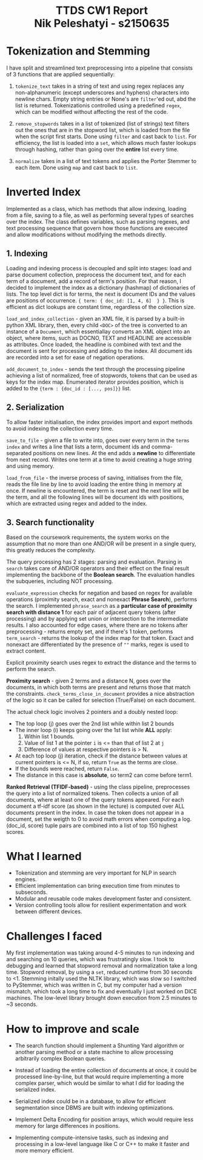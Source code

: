 # <p style="text-align: center">TTDS CW1 Report </br> Nik Peleshatyi - s2150635</p>

# Tokenization and Stemming
I have split and streamlined text preprocessing into a pipeline that consists of 3 functions that are applied sequentially:

1. `tokenize_text` takes in a string of text and using regex replaces any non-alphanumeric (except underscores and hyphens) characters into newline chars. Empty string entries or None's are `filter`'ed out, abd the list is returned. Tokenizationis controlled using a predefined `regex`, which can be modified without affecting the rest of the code.

2. `remove_stopwords` takes in a list of tokenized (list of strings) text filters out the ones that are in the stopword list, which is loaded from the file when the script first starts. Done using `filter` and cast back to `list`. For efficiency, the list is loaded into a `set`, which allows much faster lookups through hashing, rather than going over the **entire** list every time.

3. `normalize` takes in a list of text tokens and applies the Porter Stemmer to each item. Done using `map` and cast back to `list`.

# Inverted Index
Implemented as a class, which has methods that allow indexing, loading from a file, saving to a file, as well as performing several types of searches over the index. The class defines variables, such as parsing regexes, and text processing sequence that govern how those functions are executed and allow modifications without modifying the methods directly.

## 1. Indexing
Loading and indexing process is decoupled and split into stages: load and parse document collection, preprocess the document text, and for each term of a document, add a record of term's position. For that reason, I decided to implement the index as a dictionary (hashmap) of dictionaries of lists. The top level dict is for terms, the next is document IDs and the values are positions of occurrence. `{ term: { doc_id: [1, 4, 6]  } }`. This is efficient as dict lookups are constant time, regardless of the collection size. 

`load_and_index_collection` - given an XML file, it is parsed by a built-in python XML library, then, every child `<DOC>` of the tree is converted to an instance of a `Document`, which essentiallay converts an XML object into an object, where items, such as DOCNO, TEXT and HEADLINE are accessible as attributes. Once loaded, the headline is combined with text and the document is sent for processing and adding to the index. All document ids are recorded into a set for ease of negation operations.

`add_document_to_index` - sends the text through the processing pipeline achieving a list of normalized, free of stopwords, tokens that can be used as keys for the index map. Enumerated iterator provides position, which is added to the `{term : {doc_id : [..., pos]}}` list.



## 2. Serialization
To allow faster initialisation, the index provides import and export methods to avoid indexing the collection every time.

`save_to_file` - given a file to write into, goes over every term in the `terms index` and writes a line that lists a term, document ids and comma-separated positions on new lines. At the end adds a **newline** to differentiate from next record. Writes one term at a time to avoid creating a huge string and using memory.

`load_from_file` - the inverse process of saving, initialises from the file, reads the file line by line to avoid loading the entire thing in memory at once. If newline is encountered, the term is reset and the next line will be the term, and all the following lines will be document ids with positions, which are extracted using regex and added to the index.

## 3. Search functionality
Based on the coursework requirements, the system works on the assumption that no more than one AND/OR will be present in a single query, this greatly reduces the complexity.

The query processing has 2 stages: parsing and evaluation. Parsing in `search` takes care of AND/OR operators and their effect on the final result implementing the backbone of the **Boolean search**. The evaluation handles the subqueries, including NOT processing.

`evaluate_expression` checks for negation and based on regex for available operations (proximity search, exact and nonexact **Phrase Search**), performs the search. I implemented `phrase_search` as a **particular case of proximity search with distance 1** for each pair of adjacent query tokens (after processing) and by applying set union or intersection to the intermediate results. I also accounted for edge cases, where there are no tokens after preprocessing - returns empty set, and if there's 1 token, performs `term_search` - returns the lookup of the index map for that token. Exact and nonexact are differentiated by the presence of `""` marks, regex is used to extract content. 

Explicit proximity search uses regex to extract the distance and the terms to perform the search.

**Proximity search** - given 2 terms and a distance N, goes over the documents, in which both terms are present and returns those that match the constraints. `check_terms_close_in_document` provides a nice abstraction of the logic so it can be called for selection (True/False) on each document. 

The actual check logic involves 2 pointers and a doubly nested loop:
- The top loop (j) goes over the 2nd list while within list 2 bounds
- The inner loop (i) keeps going over the 1st list while **ALL** apply:
    1. Within list 1 bounds.
    2. Value of list 1 at the pointer `i` is <= than that of list 2 at `j`
    3. Difference of values at respective pointers is > N.
- At each top loop (j) iteration, check if the distance between values at current pointers is <= N, if so, return `True` as the terms are close.
- If the bounds were reached, return `False`.
- The distance in this case is **absolute**, so term2 can come before term1.

**Ranked Retrieval (TFIDF-based)** - using the class pipeline, preprocesses the query into a list of normalized tokens. Then collects a union of all documents, where at least one of the query tokens appeared. For each document a tf-idf score (as shown in the lecture) is computed over ALL documents present in the index. In case the token does not appear in a document, set the weigth to 0 to avoid math errors when computing a log. (doc_id, score) tuple pairs are combined into a list of top 150 highest scores. 

# What I learned
- Tokenization and stemming are very important for NLP in search engines.
- Efficient implementation can bring execution time from minutes to subseconds.
- Modular and reusable code makes development faster and consistent.
- Version controlling tools allow for resilient experimentation and work between different devices.

# Challenges I faced
My first implementation was taking around 4-5 minutes to run indexing and and searching on 10 queries, which was frustratingly slow. I took to debugging and learned that stopword removal and normalization take a long time. Stopword removal, by using a `set`, reduced runtime from 30 seconds to <1. Stemming initally used the NLTK library, which was slow so I switched to PyStemmer, which was written in C, but my computer had a version mismatch, which took a long time to fix and eventually I just worked on DICE machines. The low-level library brought down execution from 2.5 minutes to ~3 seconds.

# How to improve and scale
- The search function should implement a Shunting Yard algorithm or another parsing method or a state machine to allow processing arbitrarily complex Boolean queries.

- Instead of loading the entire collection of documents at once, it could be processed line-by-line, but that would require implementing a more complex parser, which would be similar to what I did for loading the serialized index.

- Serialized index could be in a database, to allow for efficient segmentation since DBMS are built with indexing optimizations. 

- Implement Delta Encoding for position arrays, which would require less memory for large differences in positions.

- Implementing compute-intensive tasks, such as indexing and processing in a low-level language like C or C++ to make it faster and more memory efficient.